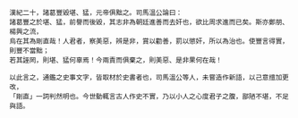     漢紀二十，諸葛豐毀堪、猛，元帝俱黜之。司馬溫公論曰：
    諸葛豐之於堪、猛，前譽而後毀，其志非為朝廷進善而去奸也，欲比周求進而已矣。斯亦鄭朋、楊興之流，
    烏在其為剛直哉！人君者，察美惡，辨是非，賞以勸善，罰以懲奸，所以為治也。使豐言得實，則豐不當黜；
    若其誣罔，則堪、猛何辜焉！今兩責而俱棄之，則美惡、是非果何在哉！
    
    以此言之，通鑑之史事文字，皆取材於史書者也，司馬溫公等人，未嘗造作新語，以己意擅加更改，
    「剛直」一詞判然明也。今世動輒言古人作史不實，乃以小人之心度君子之腹，鄙陋不堪，不足與語。
